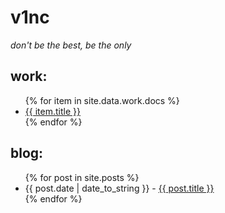 # v1nc
_don't be the best, be the only_

## work:
<ul>
   {% for item in site.data.work.docs %}
      <li><a href="{{ item.url }}">{{ item.title }}</a></li>
   {% endfor %}
</ul>

## blog:
<ul>
   {% for post in site.posts %}
      <li><span>{{ post.date | date_to_string }}</span> - <a href="https://v1nc.github.io{{ post.url }}" title="{{ post.title }}">{{ post.title }}</a></li>
   {% endfor %}
</ul>